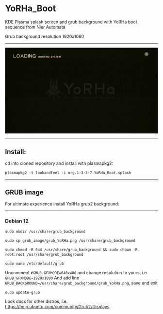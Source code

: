# YoRHa_Boot
KDE Plasma splash screen and grub background with YoRHa boot sequence from Nier Automata

Grub background resolution 1920x1080

---

![YoRHa_Boot](./org.1-3-3-7.YoRHa_Boot.splash/contents/previews/splash.png)

---

## Install:

cd into cloned repository and install with plasmapkg2:

```
plasmapkg2 -t lookandfeel -i org.1-3-3-7.YoRHa_Boot.splash
```

---

## GRUB image
For ultimate experience install YoRHa grub2 background:

---
### Debian 12

```
sudo mkdir /usr/share/grub_background
```
```
sudo cp grub_image/grub_YoRHa.png /usr/share/grub_background
```
```
sudo chmod -R 644 /usr/share/grub_background && sudo chown -R root:root /usr/share/grub_background
```
```
sudo nano /etc/default/grub
```
Uncomment ```#GRUB_GFXMODE=640x480``` and change resolution to yours, i.e ```GRUB_GFXMODE=1920x1080```
And add line ```GRUB_BACKGROUND=/usr/share/grub_background/grub_YoRHa.png```, save and exit

```
sudo update-grub
```

Look docs for other distros, i.e. https://help.ubuntu.com/community/Grub2/Displays
